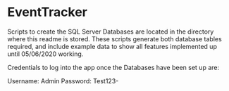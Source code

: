 # EventTracker


Scripts to create the SQL Server Databases are located in the directory where this readme is stored.
These scripts generate both database tables required, and include example data to show all features implemented
up until 05/06/2020 working.

Credentials to log into the app once the Databases have been set up are:

Username: Admin
Password: Test123-